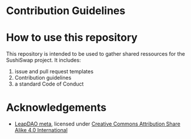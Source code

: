 # Contribution Guidelines

# How to use this repository

This repository is intended to be used to gather shared ressources for the SushiSwap project. It includes:

1. issue and pull request templates
2. Contribution guidelines
3. a standard Code of Conduct

# Acknowledgements

- [LeapDAO meta](https://github.com/leapdao/meta), licensed under [
Creative Commons Attribution Share Alike 4.0 International](https://github.com/leapdao/meta/blob/master/LICENSE)
